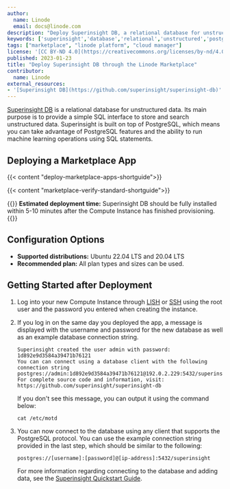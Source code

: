 ```yaml
---
author:
  name: Linode
  email: docs@linode.com
description: "Deploy Superinsight DB, a relational database for unstructured data, on the Linode platform."
keywords: ['superinsight','database','relational','unstructured','postgresql']
tags: ["marketplace", "linode platform", "cloud manager"]
license: '[CC BY-ND 4.0](https://creativecommons.org/licenses/by-nd/4.0)'
published: 2023-01-23
title: "Deploy Superinsight DB through the Linode Marketplace"
contributor:
  name: Linode
external_resources:
- '[Superinsight DB](https://github.com/superinsight/superinsight-db)'
---
```


[Superinsight DB](https://github.com/superinsight/superinsight-db) is a relational database for unstructured data. Its main purpose is to provide a simple SQL interface to store and search unstructured data. Superinsight is built on top of PostgreSQL, which means you can take advantage of PostgreSQL features and the ability to run machine learning operations using SQL statements.

## Deploying a Marketplace App

{{< content "deploy-marketplace-apps-shortguide">}}

{{< content "marketplace-verify-standard-shortguide">}}

{{<note>}}
**Estimated deployment time:** Superinsight DB should be fully installed within 5-10 minutes after the Compute Instance has finished provisioning.
{{</note>}}

## Configuration Options

- **Supported distributions:** Ubuntu 22.04 LTS and 20.04 LTS
- **Recommended plan:** All plan types and sizes can be used.

## Getting Started after Deployment

1. Log into your new Compute Instance through [LISH](/docs/products/compute/compute-instances/guides/lish/) or [SSH](/docs/products/compute/compute-instances/guides/set-up-and-secure/#connect-to-the-instance) using the root user and the password you entered when creating the instance.

1. If you log in on the same day you deployed the app, a message is displayed with the username and password for the new database as well as an example database connection string.

    ```output
    Superinsight created the user admin with password: 1d892e9d3584a39471b76121
    You can can connect using a database client with the following connection string postgres://admin:1d892e9d3584a39471b76121@192.0.2.229:5432/superinsight
    For complete source code and information, visit: https://github.com/superinsight/superinsight-db
    ```

    If you don't see this message, you can output it using the command below:

    ```command
    cat /etc/motd
    ```

1. You can now connect to the database using any client that supports the PostgreSQL protocol. You can use the example connection string provided in the last step, which should be similar to the following:

    ```command
    postgres://[username]:[password]@[ip-address]:5432/superinsight
    ```

    For more information regarding connecting to the database and adding data, see the [Superinsight Quickstart Guide](https://docs.superinsight.ai/quickstart/).
